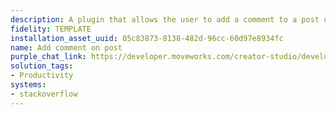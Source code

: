 ```yaml
---
description: A plugin that allows the user to add a comment to a post on Stack Overflow.
fidelity: TEMPLATE
installation_asset_uuid: 05c83873-8138-482d-96cc-60d97e8934fc
name: Add comment on post
purple_chat_link: https://developer.moveworks.com/creator-studio/developer-tools/purple-chat/?conversation=%7B%22startTimestamp%22%3A%2211%3A43%2BAM%22%2C%22messages%22%3A%5B%7B%22parts%22%3A%5B%7B%22richText%22%3A%22search+for+%5C%22duplicate+records%5C%22+on+stackoverflow%22%7D%5D%2C%22role%22%3A%22user%22%7D%2C%7B%22parts%22%3A%5B%7B%22reasoningSteps%22%3A%5B%7B%22richText%22%3A%22%3Cp%3ESearching+Stackoverflow%3C%2Fp%3E%22%2C%22status%22%3A%22pending%22%7D%2C%7B%22richText%22%3A%22%3Cp%3ESummarizing+Results%3C%2Fp%3E%22%7D%5D%7D%2C%7B%22richText%22%3A%22%3Cp%3EHere+are+some+solutions+related+to+handling+%3Cstrong%3Eduplicate+records%3C%2Fstrong%3E%3A%3Cbr%3E%5Cn%3Cbr%3E%5Cn1.+%3Cstrong%3EHow+to+Delete+Duplicate+Records+in+a+SQL+Table%3C%2Fstrong%3E%3A+If+you+need+to+remove+duplicate+records+while+keeping+only+one+instance+of+each%2C+you+can+refer+to+this+%3Ca+href%3D%5C%22https%3A%2F%2Fdeveloper.moveworks.com%2Fcreator-studio%2Fdeveloper-tools%2Fpurple-chat%2F%3Fconversation%3D%257B%2522startTimestamp%2522%253A%252211%253A43%252BAM%2522%252C%2522messages%2522%253A%255B%257B%2522parts%2522%253A%255B%257B%2522richText%2522%253A%2522search%2Bfor%2B%255C%2522duplicate%2Brecords%255C%2522%2Bon%2Bstackoverflow%2522%257D%255D%252C%2522role%2522%253A%2522user%2522%257D%252C%257B%2522parts%2522%253A%255B%257B%2522reasoningSteps%2522%253A%255B%257B%2522richText%2522%253A%2522%253Cp%253ESearching%2BStackoverflow%253C%252Fp%253E%2522%252C%2522status%2522%253A%2522pending%2522%257D%252C%257B%2522richText%2522%253A%2522%253Cp%253ESummarizing%2BResults%253C%252Fp%253E%2522%257D%255D%257D%252C%257B%2522richText%2522%253A%2522%253Cp%253EI%2527m%2Bcurrently%2Bsearching%2Bfor%2Binformation%2Bon%2B%253Cb%253E%255C%2522duplicate%2Brecords%255C%2522%253C%252Fb%253E%2Bon%2BStack%2BOverflow.%2526nbsp%253B%253C%252Fp%253E%2522%257D%255D%252C%2522role%2522%253A%2522assistant%2522%257D%252C%257B%2522parts%2522%253A%255B%257B%2522richText%2522%253A%2522%253Cp%253EHere%2Bare%2Bsome%2Bsolutions%2Brelated%2Bto%2Bhandling%2B%253Cb%253Eduplicate%2Brecords%253C%252Fb%253E%253A%2B%253Cbr%252F%253E1.%2B%253Cb%253EHow%2Bto%2BDelete%2BDuplicate%2BRecords%2Bin%2Ba%2BSQL%2BTable%253C%252Fb%253E%253A%2BIf%2Byou%2Bneed%2Bto%2Bremove%2Bduplicate%2Brecords%2Bwhile%2Bkeeping%2Bonly%2Bone%2Binstance%2Bof%2Beach%252C%2Byou%2Bcan%2Brefer%2Bto%2Bthis%2B%253Ca%2Bhref%253D%255C%2522%2523%255C%2522%2Btarget%253D%255C%2522_blank%255C%2522%253EStack%2BOverflow%2Bquestion%253C%252Fa%253E%2Bfor%2Bguidance.%253Cbr%252F%253E%253Cbr%252F%253E%2B2.%2B%253Cb%253EHow%2Bto%2BWrite%2Ba%2BSQL%2BQuery%2Bto%2BFind%2BDuplicate%2BRecords%2Bin%2Ba%2BTable%253C%252Fb%253E%253A%2BIf%2Byou%2Bwant%2Bto%2Bidentify%2Bduplicate%2Bentries%2Bbased%2Bon%2Ba%2Bspecific%2Bcolumn%252C%2Bsuch%2Bas%2Bthe%2Bemail%2Bcolumn%252C%2Byou%2Bcan%2Bcheck%2Bout%2Bthis%2B%253Ca%2Bhref%253D%255C%2522%2523%255C%2522%2Btarget%253D%255C%2522_blank%255C%2522%253EStack%2BOverflow%2Bquestion%253C%252Fa%253E%2Bfor%2Ba%2Bdetailed%2Bexplanation.%2526nbsp%253B%253C%252Fp%253E%253Cp%253E%253Cbr%252F%253E%253C%252Fp%253E%253Cp%253EAdditionally%252C%2BI%2Bcan%2Baccess%2Bmore%2Binformation%2Bon%2Bthese%2Bquestions%2Bif%2Bneeded.%2BLet%2Bme%2Bknow%2Bif%2Byou%2Bneed%2Bfurther%2Bassistance%2521%253C%252Fp%253E%2522%257D%255D%252C%2522role%2522%253A%2522assistant%2522%257D%252C%257B%2522parts%2522%253A%255B%257B%2522richText%2522%253A%2522give%2Bans%2Bfor%2B1%2522%257D%255D%252C%2522role%2522%253A%2522user%2522%257D%252C%257B%2522parts%2522%253A%255B%257B%2522richText%2522%253A%2522I%2527m%2Bcurrently%2Bretrieving%2Bthe%2Banswer%2Bfor%2Bthe%2Bquestion%2Bon%2Bhow%2Bto%2Bdelete%2Bduplicate%2Brecords%2Bin%2Ba%2BSQL%2Btable.%2522%257D%252C%257B%2522reasoningSteps%2522%253A%255B%257B%2522richText%2522%253A%2522I%2527ll%2Bupdate%2Byou%2Bonce%2BI%2Bhave%2Bthe%2Binformation.%2522%252C%2522status%2522%253A%2522pending%2522%257D%255D%257D%255D%252C%2522role%2522%253A%2522assistant%2522%257D%252C%257B%2522parts%2522%253A%255B%257B%2522richText%2522%253A%2522%253Cp%253EHere%2Bare%2Bsolutions%2Bfor%2Bdeleting%2B%253Cstrong%253Eduplicate%2Brecords%253C%252Fstrong%253E%2Bin%2Ba%2BSQL%2Btable%253A%2526nbsp%253B%253C%252Fp%253E%255Cn%253Cp%253E1.%2B%253Cstrong%253EUsing%2Ba%2BSubquery%253C%252Fstrong%253E%253A%2B-%2BYou%2Bcan%2Buse%2Ba%2Bsubquery%2Bto%2Bidentify%2Bthe%2BIDs%2Bof%2Bthe%2Bduplicate%2Bentries%2Band%2Bthen%2Bdelete%2Bthose%2Bthat%2Baren%2527t%2Bneeded%253A%253C%252Fp%253E%2522%257D%252C%257B%2522apiBlock%2522%253A%257B%2522code%2522%253A%2522sql%255Cn%2B%2BDELETE%2BFROM%2Bcustomers%255Cn%2B%2BWHERE%2Bid%2BNOT%2BIN%2B%2528%255Cn%2B%2B%2B%2B%2B%2BSELECT%2BMIN%2528id%2529%255Cn%2B%2B%2B%2B%2B%2BFROM%2Bcustomers%255Cn%2B%2B%2B%2B%2B%2BGROUP%2BBY%2Bemail%255Cn%2B%2B%2529%253B%2522%252C%2522caption%2522%253A%2522SQL%2Bquery%2Bto%2Bdelete%2Bduplicate%2Brecords%2Busing%2Ba%2Bsubquery%2522%257D%257D%252C%257B%2522richText%2522%253A%2522%253Cp%253E-%2B%253Cstrong%253EExplanation%253C%252Fstrong%253E%253A%2B-%2B%253Cstrong%253EIdentifying%2BDuplicates%253C%252Fstrong%253E%253A%2BThe%2Bsubquery%2B%253Ccode%253ESELECT%2BMIN%2528id%2529%2BFROM%2Bcustomers%2BGROUP%2BBY%2Bemail%253C%252Fcode%253E%2Bselects%2Bthe%2Bsmallest%2B%253Ccode%253Eid%253C%252Fcode%253E%2Bfor%2Beach%2B%253Ccode%253Eemail%253C%252Fcode%253E%252C%2Beffectively%2Bidentifying%2Bone%2B%255C%2522canonical%255C%2522%2Binstance%2Bof%2Beach%2Bemail.%2526nbsp%253B%253C%252Fp%253E%255Cn%253Cp%253E-%2B%253Cstrong%253EDeleting%2BDuplicates%253C%252Fstrong%253E%253A%2BThe%2B%253Ccode%253EDELETE%253C%252Fcode%253E%2Bstatement%2Bremoves%2Bentries%2Bfrom%2Bthe%2B%253Ccode%253Ecustomers%253C%252Fcode%253E%2Btable%2Bwhere%2Bthe%2B%253Ccode%253Eid%253C%252Fcode%253E%2Bis%2Bnot%2Bin%2Bthe%2Blist%2Bof%2Bcanonical%2Binstances%252C%2Bthereby%2Bdeleting%2Bthe%2Bduplicates%2Bwhile%2Bkeeping%2Bone%2Binstance%2Bof%2Beach%2Bemail.%2B-%2BThis%2Bapproach%2Bassumes%2Bthat%2Bthere%2527s%2Ba%2Bunique%2B%253Ccode%253Eid%253C%252Fcode%253E%2Bcolumn%2Bin%2Byour%2Btable%2Bthat%2Bcan%2Bbe%2Bused%2Bto%2Bdistinctly%2Bidentify%2Brecords.%2BIt%2Bis%2Bsimple%2Band%2Befficient%252C%2Bbut%2Bbe%2Bsure%2Byou%2Bhave%2Bappropriate%2Bbackups%2Bor%2Btransactions%2Bin%2Bcase%2Byou%2Bneed%2Bto%2Brestore%2Bdata.%253C%252Fp%253E%255Cn%253Cp%253E2.%2B%253Cstrong%253EUsing%2Ba%2BCommon%2BTable%2BExpression%2B%2528CTE%2529%253C%252Fstrong%253E%253A%2B-%2BYou%2Bcan%2Buse%2Ba%2B%253Ccode%253EDELETE%253C%252Fcode%253E%2Bstatement%2Bwith%2Ba%2B%253Ccode%253ECTE%253C%252Fcode%253E%2Bthat%2Branks%2Bthe%2Bduplicate%2Bentries%2Band%2Bretains%2Bonly%2Bone%2Brecord%253A%253C%252Fp%253E%2522%257D%252C%257B%2522apiBlock%2522%253A%257B%2522code%2522%253A%2522sql%255Cn%2BWITH%2BRankedEmails%2BAS%2B%2528%255Cn%2B%2BSELECT%2B*%252C%255Cn%2B%2B%2BROW_NUMBER%2528%2529%2BOVER%2B%2528PARTITION%2BBY%2Bemail%2BORDER%2BBY%2B%2528SELECT%2BNULL%2529%2529%2BAS%2Brn%255Cn%2B%2BFROM%2Bcustomers%255Cn%2B%2529%255Cn%2BDELETE%2BFROM%2BRankedEmails%255Cn%2BWHERE%2Brn%2B%253E%2B1%253B%2522%252C%2522caption%2522%253A%2522SQL%2Bquery%2Bto%2Bdelete%2Bduplicate%2Brecords%2Busing%2BCTE%2522%257D%257D%252C%257B%2522richText%2522%253A%2522%253Cp%253E-%2BThis%2Bquery%2Bassigns%2Ba%2Brow%2Bnumber%2Bto%2Beach%2Bduplicate%2Brecord%2Bgrouped%2Bby%2Bthe%2B%253Ccode%253Eemail%253C%252Fcode%253E%2Bcolumn.%2BIt%2Bkeeps%2Bthe%2Bfirst%2Boccurrence%2Band%2Bdeletes%2Bthe%2Brest.%253C%252Fp%253E%255Cn%253Cp%253EThese%2Bsolutions%2Bshould%2Bhelp%2Byou%2Bmanage%2Bduplicate%2Brecords%2Beffectively.%2BLet%2Bme%2Bknow%2Bif%2Byou%2Bneed%2Bfurther%2Bassistance%2521%253C%252Fp%253E%2522%257D%255D%252C%2522role%2522%253A%2522assistant%2522%257D%252C%257B%2522parts%2522%253A%255B%257B%2522richText%2522%253A%2522add%2Bcomment%2B%255C%2522this%2Bworked%2Bfor%2Bme%255C%2522%2Bfor%2Bthe%2Bsecond%2Bans%2522%257D%255D%252C%2522role%2522%253A%2522user%2522%257D%252C%257B%2522parts%2522%253A%255B%257B%2522richText%2522%253A%2522I%2527m%2Bcurrently%2Badding%2Byour%2Bcomment%2B%255C%2522this%2Bworked%2Bfor%2Bme%255C%2522%2Bto%2Bthe%2Bsecond%2Banswer.%2BI%2527ll%2Bupdate%2Byou%2Bonce%2Bthe%2Bprocess%2Bis%2Bcomplete.%2522%257D%255D%252C%2522role%2522%253A%2522assistant%2522%257D%252C%257B%2522parts%2522%253A%255B%257B%2522richText%2522%253A%2522%253Cstrong%253EUpdate%2Bregarding%2Badding%2Ba%2Bcomment%253C%252Fstrong%253E%253A%2BYour%2Bcomment%2B%255C%2522this%2Bworked%2Bfor%2Bme%255C%2522%2Bhas%2Bbeen%2Bsuccessfully%2Badded%2Bto%2Bthe%2Bsecond%2Banswer.%2522%257D%255D%252C%2522role%2522%253A%2522assistant%2522%257D%255D%257D%23%5C%22%3EStack+Overflow+question%3C%2Fa%3E+for+guidance.%3Cbr%3E%5Cn2.+%3Cstrong%3EHow+to+Write+a+SQL+Query+to+Find+Duplicate+Records+in+a+Table%3C%2Fstrong%3E%3A+If+you+want+to+identify+duplicate+entries+based+on+a+specific+column%2C+such+as+the+email+column%2C+you+can+check+out+this+%3Ca+href%3D%5C%22https%3A%2F%2Fdeveloper.moveworks.com%2Fcreator-studio%2Fdeveloper-tools%2Fpurple-chat%2F%3Fconversation%3D%257B%2522startTimestamp%2522%253A%252211%253A43%252BAM%2522%252C%2522messages%2522%253A%255B%257B%2522parts%2522%253A%255B%257B%2522richText%2522%253A%2522search%2Bfor%2B%255C%2522duplicate%2Brecords%255C%2522%2Bon%2Bstackoverflow%2522%257D%255D%252C%2522role%2522%253A%2522user%2522%257D%252C%257B%2522parts%2522%253A%255B%257B%2522reasoningSteps%2522%253A%255B%257B%2522richText%2522%253A%2522%253Cp%253ESearching%2BStackoverflow%253C%252Fp%253E%2522%252C%2522status%2522%253A%2522pending%2522%257D%252C%257B%2522richText%2522%253A%2522%253Cp%253ESummarizing%2BResults%253C%252Fp%253E%2522%257D%255D%257D%252C%257B%2522richText%2522%253A%2522%253Cp%253EI%2527m%2Bcurrently%2Bsearching%2Bfor%2Binformation%2Bon%2B%253Cb%253E%255C%2522duplicate%2Brecords%255C%2522%253C%252Fb%253E%2Bon%2BStack%2BOverflow.%2526nbsp%253B%253C%252Fp%253E%2522%257D%255D%252C%2522role%2522%253A%2522assistant%2522%257D%252C%257B%2522parts%2522%253A%255B%257B%2522richText%2522%253A%2522%253Cp%253EHere%2Bare%2Bsome%2Bsolutions%2Brelated%2Bto%2Bhandling%2B%253Cb%253Eduplicate%2Brecords%253C%252Fb%253E%253A%2B%253Cbr%252F%253E1.%2B%253Cb%253EHow%2Bto%2BDelete%2BDuplicate%2BRecords%2Bin%2Ba%2BSQL%2BTable%253C%252Fb%253E%253A%2BIf%2Byou%2Bneed%2Bto%2Bremove%2Bduplicate%2Brecords%2Bwhile%2Bkeeping%2Bonly%2Bone%2Binstance%2Bof%2Beach%252C%2Byou%2Bcan%2Brefer%2Bto%2Bthis%2B%253Ca%2Bhref%253D%255C%2522%2523%255C%2522%2Btarget%253D%255C%2522_blank%255C%2522%253EStack%2BOverflow%2Bquestion%253C%252Fa%253E%2Bfor%2Bguidance.%253Cbr%252F%253E%253Cbr%252F%253E%2B2.%2B%253Cb%253EHow%2Bto%2BWrite%2Ba%2BSQL%2BQuery%2Bto%2BFind%2BDuplicate%2BRecords%2Bin%2Ba%2BTable%253C%252Fb%253E%253A%2BIf%2Byou%2Bwant%2Bto%2Bidentify%2Bduplicate%2Bentries%2Bbased%2Bon%2Ba%2Bspecific%2Bcolumn%252C%2Bsuch%2Bas%2Bthe%2Bemail%2Bcolumn%252C%2Byou%2Bcan%2Bcheck%2Bout%2Bthis%2B%253Ca%2Bhref%253D%255C%2522%2523%255C%2522%2Btarget%253D%255C%2522_blank%255C%2522%253EStack%2BOverflow%2Bquestion%253C%252Fa%253E%2Bfor%2Ba%2Bdetailed%2Bexplanation.%2526nbsp%253B%253C%252Fp%253E%253Cp%253E%253Cbr%252F%253E%253C%252Fp%253E%253Cp%253EAdditionally%252C%2BI%2Bcan%2Baccess%2Bmore%2Binformation%2Bon%2Bthese%2Bquestions%2Bif%2Bneeded.%2BLet%2Bme%2Bknow%2Bif%2Byou%2Bneed%2Bfurther%2Bassistance%2521%253C%252Fp%253E%2522%257D%255D%252C%2522role%2522%253A%2522assistant%2522%257D%252C%257B%2522parts%2522%253A%255B%257B%2522richText%2522%253A%2522give%2Bans%2Bfor%2B1%2522%257D%255D%252C%2522role%2522%253A%2522user%2522%257D%252C%257B%2522parts%2522%253A%255B%257B%2522richText%2522%253A%2522I%2527m%2Bcurrently%2Bretrieving%2Bthe%2Banswer%2Bfor%2Bthe%2Bquestion%2Bon%2Bhow%2Bto%2Bdelete%2Bduplicate%2Brecords%2Bin%2Ba%2BSQL%2Btable.%2522%257D%252C%257B%2522reasoningSteps%2522%253A%255B%257B%2522richText%2522%253A%2522I%2527ll%2Bupdate%2Byou%2Bonce%2BI%2Bhave%2Bthe%2Binformation.%2522%252C%2522status%2522%253A%2522pending%2522%257D%255D%257D%255D%252C%2522role%2522%253A%2522assistant%2522%257D%252C%257B%2522parts%2522%253A%255B%257B%2522richText%2522%253A%2522%253Cp%253EHere%2Bare%2Bsolutions%2Bfor%2Bdeleting%2B%253Cstrong%253Eduplicate%2Brecords%253C%252Fstrong%253E%2Bin%2Ba%2BSQL%2Btable%253A%2526nbsp%253B%253C%252Fp%253E%255Cn%253Cp%253E1.%2B%253Cstrong%253EUsing%2Ba%2BSubquery%253C%252Fstrong%253E%253A%2B-%2BYou%2Bcan%2Buse%2Ba%2Bsubquery%2Bto%2Bidentify%2Bthe%2BIDs%2Bof%2Bthe%2Bduplicate%2Bentries%2Band%2Bthen%2Bdelete%2Bthose%2Bthat%2Baren%2527t%2Bneeded%253A%253C%252Fp%253E%2522%257D%252C%257B%2522apiBlock%2522%253A%257B%2522code%2522%253A%2522sql%255Cn%2B%2BDELETE%2BFROM%2Bcustomers%255Cn%2B%2BWHERE%2Bid%2BNOT%2BIN%2B%2528%255Cn%2B%2B%2B%2B%2B%2BSELECT%2BMIN%2528id%2529%255Cn%2B%2B%2B%2B%2B%2BFROM%2Bcustomers%255Cn%2B%2B%2B%2B%2B%2BGROUP%2BBY%2Bemail%255Cn%2B%2B%2529%253B%2522%252C%2522caption%2522%253A%2522SQL%2Bquery%2Bto%2Bdelete%2Bduplicate%2Brecords%2Busing%2Ba%2Bsubquery%2522%257D%257D%252C%257B%2522richText%2522%253A%2522%253Cp%253E-%2B%253Cstrong%253EExplanation%253C%252Fstrong%253E%253A%2B-%2B%253Cstrong%253EIdentifying%2BDuplicates%253C%252Fstrong%253E%253A%2BThe%2Bsubquery%2B%253Ccode%253ESELECT%2BMIN%2528id%2529%2BFROM%2Bcustomers%2BGROUP%2BBY%2Bemail%253C%252Fcode%253E%2Bselects%2Bthe%2Bsmallest%2B%253Ccode%253Eid%253C%252Fcode%253E%2Bfor%2Beach%2B%253Ccode%253Eemail%253C%252Fcode%253E%252C%2Beffectively%2Bidentifying%2Bone%2B%255C%2522canonical%255C%2522%2Binstance%2Bof%2Beach%2Bemail.%2526nbsp%253B%253C%252Fp%253E%255Cn%253Cp%253E-%2B%253Cstrong%253EDeleting%2BDuplicates%253C%252Fstrong%253E%253A%2BThe%2B%253Ccode%253EDELETE%253C%252Fcode%253E%2Bstatement%2Bremoves%2Bentries%2Bfrom%2Bthe%2B%253Ccode%253Ecustomers%253C%252Fcode%253E%2Btable%2Bwhere%2Bthe%2B%253Ccode%253Eid%253C%252Fcode%253E%2Bis%2Bnot%2Bin%2Bthe%2Blist%2Bof%2Bcanonical%2Binstances%252C%2Bthereby%2Bdeleting%2Bthe%2Bduplicates%2Bwhile%2Bkeeping%2Bone%2Binstance%2Bof%2Beach%2Bemail.%2B-%2BThis%2Bapproach%2Bassumes%2Bthat%2Bthere%2527s%2Ba%2Bunique%2B%253Ccode%253Eid%253C%252Fcode%253E%2Bcolumn%2Bin%2Byour%2Btable%2Bthat%2Bcan%2Bbe%2Bused%2Bto%2Bdistinctly%2Bidentify%2Brecords.%2BIt%2Bis%2Bsimple%2Band%2Befficient%252C%2Bbut%2Bbe%2Bsure%2Byou%2Bhave%2Bappropriate%2Bbackups%2Bor%2Btransactions%2Bin%2Bcase%2Byou%2Bneed%2Bto%2Brestore%2Bdata.%253C%252Fp%253E%255Cn%253Cp%253E2.%2B%253Cstrong%253EUsing%2Ba%2BCommon%2BTable%2BExpression%2B%2528CTE%2529%253C%252Fstrong%253E%253A%2B-%2BYou%2Bcan%2Buse%2Ba%2B%253Ccode%253EDELETE%253C%252Fcode%253E%2Bstatement%2Bwith%2Ba%2B%253Ccode%253ECTE%253C%252Fcode%253E%2Bthat%2Branks%2Bthe%2Bduplicate%2Bentries%2Band%2Bretains%2Bonly%2Bone%2Brecord%253A%253C%252Fp%253E%2522%257D%252C%257B%2522apiBlock%2522%253A%257B%2522code%2522%253A%2522sql%255Cn%2BWITH%2BRankedEmails%2BAS%2B%2528%255Cn%2B%2BSELECT%2B*%252C%255Cn%2B%2B%2BROW_NUMBER%2528%2529%2BOVER%2B%2528PARTITION%2BBY%2Bemail%2BORDER%2BBY%2B%2528SELECT%2BNULL%2529%2529%2BAS%2Brn%255Cn%2B%2BFROM%2Bcustomers%255Cn%2B%2529%255Cn%2BDELETE%2BFROM%2BRankedEmails%255Cn%2BWHERE%2Brn%2B%253E%2B1%253B%2522%252C%2522caption%2522%253A%2522SQL%2Bquery%2Bto%2Bdelete%2Bduplicate%2Brecords%2Busing%2BCTE%2522%257D%257D%252C%257B%2522richText%2522%253A%2522%253Cp%253E-%2BThis%2Bquery%2Bassigns%2Ba%2Brow%2Bnumber%2Bto%2Beach%2Bduplicate%2Brecord%2Bgrouped%2Bby%2Bthe%2B%253Ccode%253Eemail%253C%252Fcode%253E%2Bcolumn.%2BIt%2Bkeeps%2Bthe%2Bfirst%2Boccurrence%2Band%2Bdeletes%2Bthe%2Brest.%253C%252Fp%253E%255Cn%253Cp%253EThese%2Bsolutions%2Bshould%2Bhelp%2Byou%2Bmanage%2Bduplicate%2Brecords%2Beffectively.%2BLet%2Bme%2Bknow%2Bif%2Byou%2Bneed%2Bfurther%2Bassistance%2521%253C%252Fp%253E%2522%257D%255D%252C%2522role%2522%253A%2522assistant%2522%257D%252C%257B%2522parts%2522%253A%255B%257B%2522richText%2522%253A%2522add%2Bcomment%2B%255C%2522this%2Bworked%2Bfor%2Bme%255C%2522%2Bfor%2Bthe%2Bsecond%2Bans%2522%257D%255D%252C%2522role%2522%253A%2522user%2522%257D%252C%257B%2522parts%2522%253A%255B%257B%2522richText%2522%253A%2522I%2527m%2Bcurrently%2Badding%2Byour%2Bcomment%2B%255C%2522this%2Bworked%2Bfor%2Bme%255C%2522%2Bto%2Bthe%2Bsecond%2Banswer.%2BI%2527ll%2Bupdate%2Byou%2Bonce%2Bthe%2Bprocess%2Bis%2Bcomplete.%2522%257D%255D%252C%2522role%2522%253A%2522assistant%2522%257D%252C%257B%2522parts%2522%253A%255B%257B%2522richText%2522%253A%2522%253Cstrong%253EUpdate%2Bregarding%2Badding%2Ba%2Bcomment%253C%252Fstrong%253E%253A%2BYour%2Bcomment%2B%255C%2522this%2Bworked%2Bfor%2Bme%255C%2522%2Bhas%2Bbeen%2Bsuccessfully%2Badded%2Bto%2Bthe%2Bsecond%2Banswer.%2522%257D%255D%252C%2522role%2522%253A%2522assistant%2522%257D%255D%257D%23%5C%22%3EStack+Overflow+question%3C%2Fa%3E+for+a+detailed+explanation.%26nbsp%3B%3C%2Fp%3E%5Cn%3Cp%3E%3Cbr%3E%5CnAdditionally%2C+I+can+access+more+information+on+these+questions+if+needed.+Let+me+know+if+you+need+further+assistance%21%3C%2Fp%3E%22%7D%5D%2C%22role%22%3A%22assistant%22%7D%2C%7B%22parts%22%3A%5B%7B%22richText%22%3A%22%3Cp%3EWhat%27s+the+answer+for+1.%3C%2Fp%3E%22%7D%5D%2C%22role%22%3A%22user%22%7D%2C%7B%22parts%22%3A%5B%7B%22reasoningSteps%22%3A%5B%7B%22richText%22%3A%22%3Cp%3ELooking+up+answer+for+question+on+how+to+delete+duplicate+records+in+a+SQL+table.%3C%2Fp%3E%22%2C%22status%22%3A%22success%22%7D%5D%7D%2C%7B%22richText%22%3A%22%3Cp%3EHere+are+solutions+for+deleting+%3Cstrong%3Eduplicate+records%3C%2Fstrong%3E+in+a+SQL+table%3A%26nbsp%3B%3C%2Fp%3E%5Cn%3Cp%3E1.+%3Cstrong%3EUsing+a+Subquery%3C%2Fstrong%3E%3A+-+You+can+use+a+subquery+to+identify+the+IDs+of+the+duplicate+entries+and+then+delete+those+that+aren%27t+needed%3A+SQL+Command%3A%3C%2Fp%3E%5Cn%3Cp%3E%26nbsp%3B%26nbsp%3B%3Cbr%3E%5CnDELETE+FROM+customers%3C%2Fp%3E%5Cn%3Cp%3E%26nbsp%3B%26nbsp%3BWHERE+id+NOT+IN+%28%3C%2Fp%3E%5Cn%3Cp%3E%26nbsp%3B%26nbsp%3B%26nbsp%3B%26nbsp%3B%26nbsp%3B%26nbsp%3BSELECT+MIN%28id%29%3C%2Fp%3E%5Cn%3Cp%3E%26nbsp%3B%26nbsp%3B%26nbsp%3B%26nbsp%3B%26nbsp%3B%26nbsp%3BFROM+customers%3C%2Fp%3E%5Cn%3Cp%3E%26nbsp%3B%26nbsp%3B%26nbsp%3B%26nbsp%3B%26nbsp%3B%26nbsp%3BGROUP+BY+email%3C%2Fp%3E%5Cn%3Cp%3E%26nbsp%3B%26nbsp%3B%29%3B%3C%2Fp%3E%22%7D%2C%7B%22richText%22%3A%22%3Cp%3E-+%3Cstrong%3EExplanation%3C%2Fstrong%3E%3A+-+%3Cstrong%3EIdentifying+Duplicates%3C%2Fstrong%3E%3A+The+subquery+%3Ccode%3ESELECT+MIN%28id%29+FROM+customers+GROUP+BY+email%3C%2Fcode%3E+selects+the+smallest+%3Ccode%3Eid%3C%2Fcode%3E+for+each+%3Ccode%3Eemail%3C%2Fcode%3E%2C+effectively+identifying+one+%5C%22canonical%5C%22+instance+of+each+email.%26nbsp%3B%3C%2Fp%3E%5Cn%3Cp%3E-+%3Cstrong%3EDeleting+Duplicates%3C%2Fstrong%3E%3A+The+%3Ccode%3EDELETE%3C%2Fcode%3E+statement+removes+entries+from+the+%3Ccode%3Ecustomers%3C%2Fcode%3E+table+where+the+%3Ccode%3Eid%3C%2Fcode%3E+is+not+in+the+list+of+canonical+instances%2C+thereby+deleting+the+duplicates+while+keeping+one+instance+of+each+email.+-+This+approach+assumes+that+there%27s+a+unique+%3Ccode%3Eid%3C%2Fcode%3E+column+in+your+table+that+can+be+used+to+distinctly+identify+records.+It+is+simple+and+efficient%2C+but+be+sure+you+have+appropriate+backups+or+transactions+in+case+you+need+to+restore+data.%3Cbr%3E%5Cn%3Cbr%3E%5Cn%3C%2Fp%3E%5Cn%3Cp%3E2.+%3Cstrong%3EUsing+a+Common+Table+Expression+%28CTE%29%3C%2Fstrong%3E%3A+-+You+can+use+a+%3Ccode%3EDELETE%3C%2Fcode%3E+statement+with+a+%3Ccode%3ECTE%3C%2Fcode%3E+that+ranks+the+duplicate+entries+and+retains+only+one+record%3A%3Cbr%3E%5Cn%3C%2Fp%3E%5Cn%3Cp%3E%26nbsp%3BWITH+RankedEmails+AS+%28%3C%2Fp%3E%5Cn%3Cp%3E%26nbsp%3B%26nbsp%3BSELECT+*%2C%3C%2Fp%3E%5Cn%3Cp%3E%26nbsp%3B%26nbsp%3B%26nbsp%3BROW_NUMBER%28%29+OVER+%28PARTITION+BY+email+ORDER+BY+%28SELECT+NULL%29%29+AS+rn%3C%2Fp%3E%5Cn%3Cp%3E%26nbsp%3B%26nbsp%3BFROM+customers%3C%2Fp%3E%5Cn%3Cp%3E%26nbsp%3B%29%3C%2Fp%3E%5Cn%3Cp%3E%26nbsp%3BDELETE+FROM+RankedEmails%3C%2Fp%3E%5Cn%3Cp%3E%26nbsp%3BWHERE+rn+%26gt%3B+1%3B%3C%2Fp%3E%22%7D%2C%7B%22richText%22%3A%22%3Cp%3E-+This+query+assigns+a+row+number+to+each+duplicate+record+grouped+by+the+%3Ccode%3Eemail%3C%2Fcode%3E+column.+It+keeps+the+first+occurrence+and+deletes+the+rest.%3C%2Fp%3E%5Cn%3Cp%3EThese+solutions+should+help+you+manage+duplicate+records+effectively.+Let+me+know+if+you+need+further+assistance%21%3C%2Fp%3E%22%7D%2C%7B%22citations%22%3A%5B%7B%22connectorName%22%3A%22stackoverflow%22%2C%22citationTitle%22%3A%22Delete+Duplicate+Records%22%7D%5D%7D%5D%2C%22role%22%3A%22assistant%22%7D%2C%7B%22parts%22%3A%5B%7B%22richText%22%3A%22add+comment+%5C%22this+worked+for+me%5C%22+for+the+second+ans%22%7D%5D%2C%22role%22%3A%22user%22%7D%2C%7B%22parts%22%3A%5B%7B%22reasoningSteps%22%3A%5B%7B%22richText%22%3A%22%3Cp%3EAdding+comment+to+the+second+answer.%3C%2Fp%3E%22%2C%22status%22%3A%22success%22%7D%5D%7D%2C%7B%22richText%22%3A%22%3Cp%3EI%27ve+added+your+comment+to+the+second+answer.%26nbsp%3B%3C%2Fp%3E%22%7D%5D%2C%22role%22%3A%22assistant%22%7D%5D%7D
solution_tags:
- Productivity
systems:
- stackoverflow
---
```

